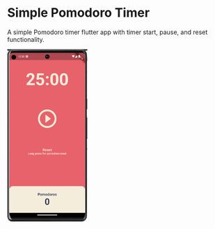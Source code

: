 # Simple Pomodoro Timer

A simple Pomodoro timer flutter app with timer start, pause, and reset functionality.

![alt](images/app-preview.png)
